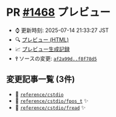 # PR [\#1468](https://github.com/cpprefjp/site/pull/1468) プレビュー
- &#x231a; 更新時刻: 2025-07-14 21:33:27 JST
- &#x1f50d; [プレビュー (HTML)](https://cpprefjp.github.io/site/gen/pull/1468)
- &#x1f4c8; [プレビュー生成記録](https://github.com/cpprefjp/site/actions?query=event%3Apull_request_target+branch%3Amaster)
- **&#x2AEF;** ソースの変更: [`af2a99d..f8f78d5`](https://github.com/cpprefjp/site/compare/af2a99dea80102f489a533c6cbc7df70dcdcfc97..f8f78d595e608e7369792b80d8e79002be5747c2)

## 変更記事一覧 (3件)

- &#x1f4dd; [`reference/cstdio`](https://cpprefjp.github.io/site/gen/pull/1468/reference/cstdio.html)
- &#x1f4dd; [`reference/cstdio/fpos_t`](https://cpprefjp.github.io/site/gen/pull/1468/reference/cstdio/fpos_t.html) &#x2728;
- &#x1f4dd; [`reference/cstdio/fread`](https://cpprefjp.github.io/site/gen/pull/1468/reference/cstdio/fread.html) &#x2728;
